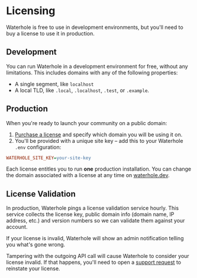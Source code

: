 # Licensing

Waterhole is free to use in development environments, but you'll need to buy a license to use it in production.

## Development

You can run Waterhole in a development environment for free, without any limitations. This includes domains with any of the following properties:

-   A single segment, like `localhost`
-   A local TLD, like `.local`, `.localhost`, `.test`, or `.example`.

## Production

When you're ready to launch your community on a public domain:

1. [Purchase a license](https://waterhole.dev/pricing) and specify which domain you will be using it on.
2. You'll be provided with a unique site key – add this to your Waterhole `.env` configuration:

```ini
WATERHOLE_SITE_KEY=your-site-key
```

Each license entitles you to run **one** production installation. You can change the domain associated with a license at any time on [waterhole.dev](https://waterhole.dev).

## License Validation

In production, Waterhole pings a license validation service hourly. This service collects the license key, public domain info (domain name, IP address, etc.) and version numbers so we can validate them against your account.

If your license is invalid, Waterhole will show an admin notification telling you what's gone wrong.

Tampering with the outgoing API call will cause Waterhole to consider your license invalid. If that happens, you'll need to open a [support request](https://waterhole.dev/support) to reinstate your license.
